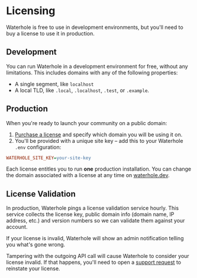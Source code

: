 # Licensing

Waterhole is free to use in development environments, but you'll need to buy a license to use it in production.

## Development

You can run Waterhole in a development environment for free, without any limitations. This includes domains with any of the following properties:

-   A single segment, like `localhost`
-   A local TLD, like `.local`, `.localhost`, `.test`, or `.example`.

## Production

When you're ready to launch your community on a public domain:

1. [Purchase a license](https://waterhole.dev/pricing) and specify which domain you will be using it on.
2. You'll be provided with a unique site key – add this to your Waterhole `.env` configuration:

```ini
WATERHOLE_SITE_KEY=your-site-key
```

Each license entitles you to run **one** production installation. You can change the domain associated with a license at any time on [waterhole.dev](https://waterhole.dev).

## License Validation

In production, Waterhole pings a license validation service hourly. This service collects the license key, public domain info (domain name, IP address, etc.) and version numbers so we can validate them against your account.

If your license is invalid, Waterhole will show an admin notification telling you what's gone wrong.

Tampering with the outgoing API call will cause Waterhole to consider your license invalid. If that happens, you'll need to open a [support request](https://waterhole.dev/support) to reinstate your license.
